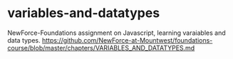 # variables-and-datatypes
NewForce-Foundations assignment on Javascript, learning varaiables and data types.
https://github.com/NewForce-at-Mountwest/foundations-course/blob/master/chapters/VARIABLES_AND_DATATYPES.md
